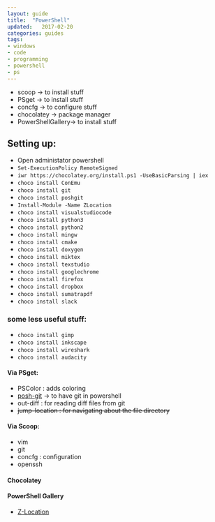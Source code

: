 ```yaml
---
layout: guide
title:  "PowerShell"
updated:   2017-02-20
categories: guides
tags:
- windows
- code
- programming
- powershell
- ps
---
```

* scoop -> to install stuff
* PSget -> to install stuff
* concfg -> to configure stuff
* chocolatey -> package manager
* PowerShellGallery-> to install stuff

## Setting up:
- Open administator powershell
- `Set-ExecutionPolicy RemoteSigned`
- `iwr https://chocolatey.org/install.ps1 -UseBasicParsing | iex`
- `choco install ConEmu`
- `choco install git`
- `choco install poshgit`
- `Install-Module -Name ZLocation`
- `choco install visualstudiocode`
- `choco install python3`
- `choco install python2`
- `choco install mingw`
- `choco install cmake`
- `choco install doxygen`
- `choco install miktex`
- `choco install texstudio`
- `choco install googlechrome`
- `choco install firefox`
- `choco install dropbox`   
- `choco install sumatrapdf`
- `choco install slack`

### some less useful stuff:
- `choco install gimp`
- `choco install inkscape` 
- `choco install wireshark`
- `choco install audacity`

#### Via PSget:
* PSColor : adds coloring
* [posh-git](https://github.com/dahlbyk/posh-git) -> to have git in powershell
* out-diff : for reading diff files from git
* <del>jump-location : for navigating about the file directory</del>

#### Via Scoop:
* vim
* git
* concfg : configuration
* openssh

#### Chocolatey

#### PowerShell Gallery
* [Z-Location](https://github.com/vors/ZLocation)
